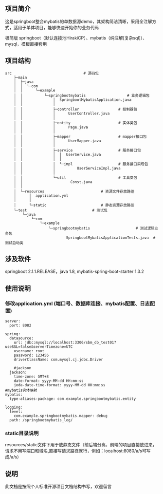 

## 项目简介

这是springboot整合mybatis的单数据源demo，其架构简洁清晰，采用全注解方式，适用于单体项目，能够快速开始你的业务代码

极简版 springboot（默认连接池HirakiCP）、mybatis（纯注解[复杂sql]）、mysql，模板直接套用



## 项目结构

```
src									# 源码包
    ├─main
    │  ├─java
    │  │  └─com
    │  │      └─example
    │  │          └─springbootmybatis					# 业务逻辑包
    │  │              │  SpringbootMybatisApplication.java
    │  │              │
    │  │              ├─controller					# 控制器包
    │  │              │      UserController.java
    │  │              │
    │  │              ├─entity						# 实体类包
    │  │              │      Page.java
    │  │              │
    │  │              ├─mapper						# mapper接口包
    │  │              │      UserMapper.java
    │  │              │
    │  │              ├─service						# 服务接口包
    │  │              │  │  UserService.java
    │  │              │  │
    │  │              │  └─impl						# 服务接口实现包
    │  │              │          UserServiceImpl.java
    │  │              │
    │  │              └─util						# 工具类包
    │  │                      Const.java
    │  │
    │  └─resources							# 资源文件存放路径
    │      │  application.yml
    │      │
    │      └─static							# 静态资源存放路径
    └─test								# 测试包
        └─java
            └─com
                └─example
                    └─springbootmybatis				        # 测试逻辑业务包
                            SpringbootMybatisApplicationTests.java	# 测试启动类
```



## 涉及软件

springboot 2.1.1.RELEASE，java 1.8, mybatis-spring-boot-starter 1.3.2



## 使用说明

### 修改application.yml (端口号、数据库连接、mybatis配置、日志配置)

```
server:
  port: 8082

spring:
  datasource:
    url: jdbc:mysql://localhost:3306/sbm_db_test01?useSSL=false&serverTimezone=UTC
    username: root
    password: 123456
    driverClassName: com.mysql.cj.jdbc.Driver

    #jackson
  jackson:
    time-zone: GMT+8
    date-format: yyyy-MM-dd HH:mm:ss
    joda-date-time-format: yyyy-MM-dd HH:mm:ss
#mybatis实体映射
mybatis:
  type-aliases-package: com.example.springbootmybatis.entity

logging:
  level:
    com.example.springbootmybatis.mapper: debug
  path: /springbootmybatis_log/
```

### static目录说明

resources/static文件下用于放静态文件（前后端分离，前端的项目直接放进来，请求不用写端口和域名,直接写请求路径就行，例如：localhost:8080/a/s可写成/a/s）

## 说明

此文档是按照个人标准开源项目文档结构书写，欢迎留言
